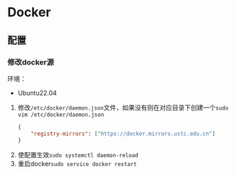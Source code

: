 # Docker

## 配置

### 修改docker源

环境：
- Ubuntu22.04

1. 修改`/etc/docker/daemon.json`文件，如果没有则在对应目录下创建一个`sudo vim /etc/docker/daemon.json`
    ```json
    {
        "registry-mirrors": ["https://docker.mirrors.ustc.edu.cn"]
    }
    ```
2. 使配置生效`sudo systemctl daemon-reload`
3. 重启docker`sudo service docker restart`
